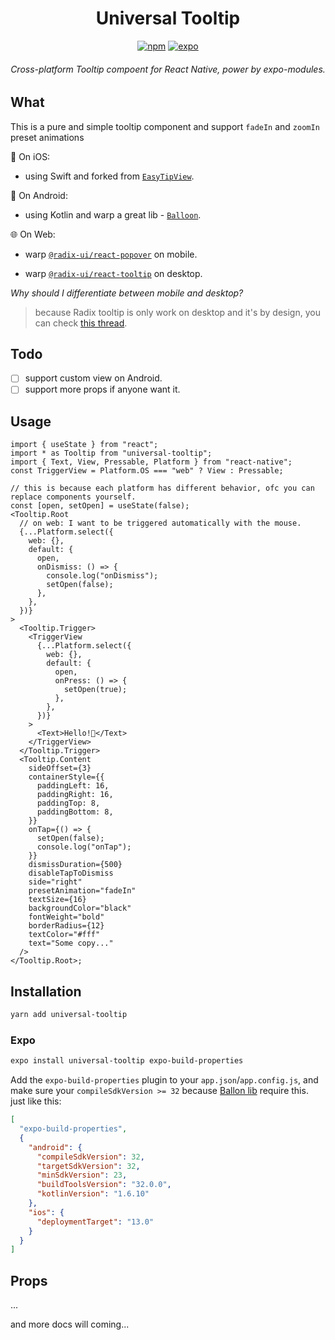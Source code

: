 <div align="center">
  <h1 align="center">Universal Tooltip</h1>

[![npm](https://img.shields.io/npm/l/universal-tooltip?style=flat-square)](https://www.npmjs.com/package/universal-tooltip) [![expo](https://img.shields.io/badge/Runs%20with%20Expo-4630EB.svg?style=flat-square&logo=EXPO&labelColor=f3f3f3&logoColor=000)](https://expo.io/)

  <h6 align="center">Cross-platform Tooltip compoent for React Native, power by expo-modules.</h6>
</div>

## What

This is a pure and simple tooltip component and support `fadeIn` and `zoomIn` preset animations

🍎 On iOS:

- using Swift and forked from [`EasyTipView`](https://github.com/teodorpatras/EasyTipView).

🤖️ On Android:

- using Kotlin and warp a great lib - [`Balloon`](https://github.com/skydoves/Balloon).

🌐 On Web:

- warp [`@radix-ui/react-popover`](https://www.radix-ui.com/docs/primitives/components/popover) on mobile.

- warp [`@radix-ui/react-tooltip`](https://www.radix-ui.com/docs/primitives/components/popover) on desktop.

_Why should I differentiate between mobile and desktop?_

> because Radix tooltip is only work on desktop and it's by design, you can check [this thread](https://github.com/radix-ui/primitives/issues/955#issuecomment-960610209).

## Todo

- [ ] support custom view on Android.
- [ ] support more props if anyone want it.

## Usage

```tsx
import { useState } from "react";
import * as Tooltip from "universal-tooltip";
import { Text, View, Pressable, Platform } from "react-native";
const TriggerView = Platform.OS === "web" ? View : Pressable;

// this is because each platform has different behavior, ofc you can replace components yourself.
const [open, setOpen] = useState(false);
<Tooltip.Root
  // on web: I want to be triggered automatically with the mouse.
  {...Platform.select({
    web: {},
    default: {
      open,
      onDismiss: () => {
        console.log("onDismiss");
        setOpen(false);
      },
    },
  })}
>
  <Tooltip.Trigger>
    <TriggerView
      {...Platform.select({
        web: {},
        default: {
          open,
          onPress: () => {
            setOpen(true);
          },
        },
      })}
    >
      <Text>Hello!👋</Text>
    </TriggerView>
  </Tooltip.Trigger>
  <Tooltip.Content
    sideOffset={3}
    containerStyle={{
      paddingLeft: 16,
      paddingRight: 16,
      paddingTop: 8,
      paddingBottom: 8,
    }}
    onTap={() => {
      setOpen(false);
      console.log("onTap");
    }}
    dismissDuration={500}
    disableTapToDismiss
    side="right"
    presetAnimation="fadeIn"
    textSize={16}
    backgroundColor="black"
    fontWeight="bold"
    borderRadius={12}
    textColor="#fff"
    text="Some copy..."
  />
</Tooltip.Root>;
```

## Installation

```sh
yarn add universal-tooltip
```

### Expo

```sh
expo install universal-tooltip expo-build-properties
```

Add the `expo-build-properties` plugin to your `app.json`/`app.config.js`, and make sure your `compileSdkVersion >= 32` because [Ballon lib](https://github.com/skydoves/Balloon) require this.
just like this:

```json
[
  "expo-build-properties",
  {
    "android": {
      "compileSdkVersion": 32,
      "targetSdkVersion": 32,
      "minSdkVersion": 23,
      "buildToolsVersion": "32.0.0",
      "kotlinVersion": "1.6.10"
    },
    "ios": {
      "deploymentTarget": "13.0"
    }
  }
]
```

## Props

...

and more docs will coming...
